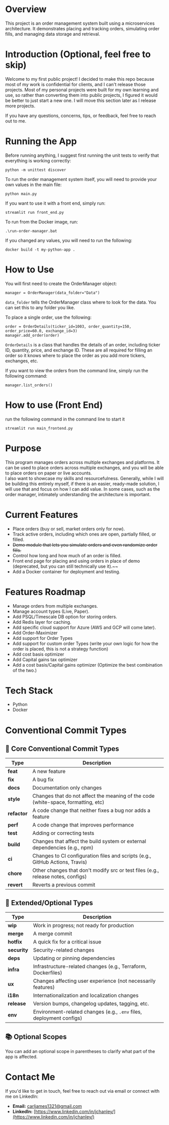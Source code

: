 # Overview

This project is an order management system built using a microservices architecture. It demonstrates placing and tracking orders, simulating order fills, and managing data storage and retrieval.

# Introduction (Optional, feel free to skip)

Welcome to my first public project! I decided to make this repo because most of my work is confidential for clients, and I can't release those projects. Most of my personal projects were built for my own learning and use, so rather than converting them into public projects, I figured it would be better to just start a new one. I will move this section later as I release more projects.

If you have any questions, concerns, tips, or feedback, feel free to reach out to me.

# Running the App

Before running anything, I suggest first running the unit tests to verify that everything is working correctly:

```
python -m unittest discover
```

To run the order management system itself, you will need to provide your own values in the main file:

```
python main.py
```

If you want to use it with a front end, simply run:

```
streamlit run front_end.py
```

To run from the Docker image, run:

```
.\run-order-manager.bat
```

If you changed any values, you will need to run the following:

```
docker build -t my-python-app .
```

# How to Use

You will first need to create the OrderManager object:

```
manager = OrderManager(data_folder="Data")
```

`data_folder` tells the OrderManager class where to look for the data. You can set this to any folder you like.

To place a single order, use the following:

```
order = OrderDetails(ticker_id=1003, order_quantity=150, order_price=60.0, exchange_id=3)
manager.add_order(order)
```

`OrderDetails` is a class that handles the details of an order, including ticker ID, quantity, price, and exchange ID. These are all required for filling an order so it knows where to place the order as you add more tickers, exchanges, etc.

If you want to view the orders from the command line, simply run the following command:

```
manager.list_orders()
```


# How to use (Front End)

run the following command in the command line to start it

```
streamlit run main_frontend.py
```

# Purpose

This program manages orders across multiple exchanges and platforms. It can be used to place orders across multiple exchanges, and you will be able to place orders on paper or live accounts.  
I also want to showcase my skills and resourcefulness. Generally, while I will be building this entirely myself, if there is an easier, ready-made solution, I will use that and focus on how I can add value. In some cases, such as the order manager, intimately understanding the architecture is important.

# Current Features

* Place orders (buy or sell, market orders only for now).
* Track active orders, including which ones are open, partially filled, or filled.
* ~~Demo module that lets you simulate orders and even randomize order fills.~~
* Control how long and how much of an order is filled.
* Front end page for placing and using orders in place of demo (deprecated, but you can still technically use it).~~
* Add a Docker container for deployment and testing.

# Features Roadmap

* Manage orders from multiple exchanges.
* Manage account types (Live, Paper).
* Add PSQL/Timescale DB option for storing orders.
* Add Redis layer for caching.
* Add specific  cloud support for Azure (AWS and GCP will come later).
* Add Order-Maximizer
* Add support for Order Types
* Add support for custom order Types (write your own logic for how the order is placed, this is not a strategy function)
* Add cost basis optimizer 
* Add Capital gains tax optimizer
* Add a cost basis/Capital gains optimizer (Optimize the best combination of the two.)


# Tech Stack
* Python
* Docker

# Conventional Commit Types

## 🔧 Core Conventional Commit Types

| Type         | Description                                                                       |
|--------------|-----------------------------------------------------------------------------------|
| **feat**     | A new feature                                                                     |
| **fix**      | A bug fix                                                                         |
| **docs**     | Documentation only changes                                                        |
| **style**    | Changes that do not affect the meaning of the code (white-space, formatting, etc) |
| **refactor** | A code change that neither fixes a bug nor adds a feature                         |
| **perf**     | A code change that improves performance                                           |
| **test**     | Adding or correcting tests                                                        |
| **build**    | Changes that affect the build system or external dependencies (e.g., npm)         |
| **ci**       | Changes to CI configuration files and scripts (e.g., GitHub Actions, Travis)      |
| **chore**    | Other changes that don't modify src or test files (e.g., release notes, configs)  |
| **revert**   | Reverts a previous commit                                                         |

## 🧪 Extended/Optional Types

| Type         | Description                                                         |
|--------------|---------------------------------------------------------------------|
| **wip**      | Work in progress; not ready for production                          |
| **merge**    | A merge commit                                                      |
| **hotfix**   | A quick fix for a critical issue                                    |
| **security** | Security-related changes                                            |
| **deps**     | Updating or pinning dependencies                                    |
| **infra**    | Infrastructure-related changes (e.g., Terraform, Dockerfiles)       |
| **ux**       | Changes affecting user experience (not necessarily features)        |
| **i18n**     | Internationalization and localization changes                       |
| **release**  | Version bumps, changelog updates, tagging, etc.                     |
| **env**      | Environment-related changes (e.g., `.env` files, deployment configs)|

## 📚 Optional Scopes

You can add an optional scope in parentheses to clarify what part of the app is affected.

# Contact Me

If you'd like to get in touch, feel free to reach out via email or connect with me on LinkedIn:

- **Email:** [carljames1321@gmail.com](mailto:carljames1321@gmail.com)
- **LinkedIn:** [https://www.linkedin.com/in/jchanley/](https://www.linkedin.com/in/jchanley/)